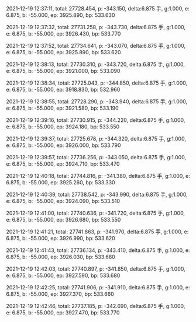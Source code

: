 2021-12-19 12:37:11, total: 27728.454, p: -343.150, delta:6.875 手, g:1.000, e: 6.875, b: -55.000, ep: 3925.890, bp: 533.630

2021-12-19 12:37:32, total: 27731.258, p: -343.730, delta:6.875 手, g:1.000, e: 6.875, b: -55.000, ep: 3926.430, bp: 533.770

2021-12-19 12:37:52, total: 27734.641, p: -343.070, delta:6.875 手, g:1.000, e: 6.875, b: -55.000, ep: 3925.890, bp: 533.620

2021-12-19 12:38:13, total: 27730.310, p: -343.720, delta:6.875 手, g:1.000, e: 6.875, b: -55.000, ep: 3921.000, bp: 533.090

2021-12-19 12:38:34, total: 27725.043, p: -344.850, delta:6.875 手, g:1.000, e: 6.875, b: -55.000, ep: 3918.830, bp: 532.960

2021-12-19 12:38:55, total: 27728.290, p: -343.940, delta:6.875 手, g:1.000, e: 6.875, b: -55.000, ep: 3921.580, bp: 533.190

2021-12-19 12:39:16, total: 27730.915, p: -344.220, delta:6.875 手, g:1.000, e: 6.875, b: -55.000, ep: 3924.180, bp: 533.550

2021-12-19 12:39:37, total: 27725.678, p: -344.320, delta:6.875 手, g:1.000, e: 6.875, b: -55.000, ep: 3926.000, bp: 533.790

2021-12-19 12:39:57, total: 27736.256, p: -343.050, delta:6.875 手, g:1.000, e: 6.875, b: -55.000, ep: 3924.710, bp: 533.470

2021-12-19 12:40:18, total: 27744.816, p: -341.380, delta:6.875 手, g:1.000, e: 6.875, b: -55.000, ep: 3925.260, bp: 533.330

2021-12-19 12:40:39, total: 27738.542, p: -343.990, delta:6.875 手, g:1.000, e: 6.875, b: -55.000, ep: 3924.090, bp: 533.510

2021-12-19 12:41:00, total: 27740.636, p: -341.720, delta:6.875 手, g:1.000, e: 6.875, b: -55.000, ep: 3926.680, bp: 533.550

2021-12-19 12:41:21, total: 27741.863, p: -341.970, delta:6.875 手, g:1.000, e: 6.875, b: -55.000, ep: 3926.990, bp: 533.620

2021-12-19 12:41:43, total: 27736.134, p: -343.410, delta:6.875 手, g:1.000, e: 6.875, b: -55.000, ep: 3926.030, bp: 533.680

2021-12-19 12:42:03, total: 27740.897, p: -341.850, delta:6.875 手, g:1.000, e: 6.875, b: -55.000, ep: 3927.590, bp: 533.680

2021-12-19 12:42:25, total: 27741.906, p: -341.910, delta:6.875 手, g:1.000, e: 6.875, b: -55.000, ep: 3927.370, bp: 533.660

2021-12-19 12:42:46, total: 27737.185, p: -342.690, delta:6.875 手, g:1.000, e: 6.875, b: -55.000, ep: 3927.470, bp: 533.770